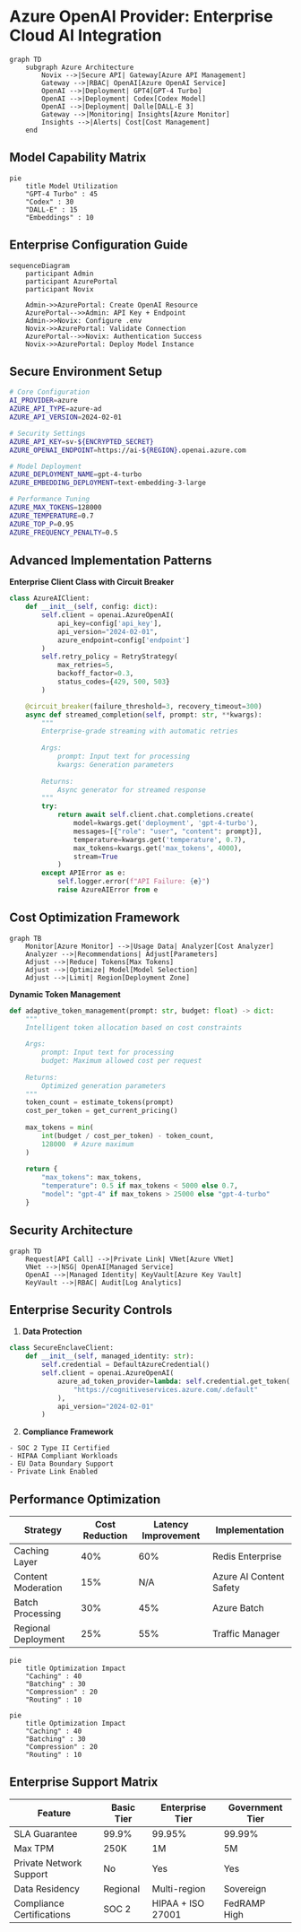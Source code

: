# Azure OpenAI Provider: Enterprise Cloud AI Integration

```mermaid
graph TD
    subgraph Azure Architecture
        Novix -->|Secure API| Gateway[Azure API Management]
        Gateway -->|RBAC| OpenAI[Azure OpenAI Service]
        OpenAI -->|Deployment| GPT4[GPT-4 Turbo]
        OpenAI -->|Deployment| Codex[Codex Model]
        OpenAI -->|Deployment| Dalle[DALL-E 3]
        Gateway -->|Monitoring| Insights[Azure Monitor]
        Insights -->|Alerts| Cost[Cost Management]
    end
```

## Model Capability Matrix

```mermaid
pie
    title Model Utilization
    "GPT-4 Turbo" : 45
    "Codex" : 30
    "DALL-E" : 15
    "Embeddings" : 10
```

## Enterprise Configuration Guide

```mermaid
sequenceDiagram
    participant Admin
    participant AzurePortal
    participant Novix
    
    Admin->>AzurePortal: Create OpenAI Resource
    AzurePortal-->>Admin: API Key + Endpoint
    Admin->>Novix: Configure .env
    Novix->>AzurePortal: Validate Connection
    AzurePortal-->>Novix: Authentication Success
    Novix->>AzurePortal: Deploy Model Instance
```

## Secure Environment Setup

```bash
# Core Configuration
AI_PROVIDER=azure
AZURE_API_TYPE=azure-ad
AZURE_API_VERSION=2024-02-01

# Security Settings
AZURE_API_KEY=sv-${ENCRYPTED_SECRET}
AZURE_OPENAI_ENDPOINT=https://ai-${REGION}.openai.azure.com

# Model Deployment
AZURE_DEPLOYMENT_NAME=gpt-4-turbo
AZURE_EMBEDDING_DEPLOYMENT=text-embedding-3-large

# Performance Tuning
AZURE_MAX_TOKENS=128000
AZURE_TEMPERATURE=0.7
AZURE_TOP_P=0.95
AZURE_FREQUENCY_PENALTY=0.5
```

## Advanced Implementation Patterns

**Enterprise Client Class with Circuit Breaker**

```python
class AzureAIClient:
    def __init__(self, config: dict):
        self.client = openai.AzureOpenAI(
            api_key=config['api_key'],
            api_version="2024-02-01",
            azure_endpoint=config['endpoint']
        )
        self.retry_policy = RetryStrategy(
            max_retries=5,
            backoff_factor=0.3,
            status_codes={429, 500, 503}
        )

    @circuit_breaker(failure_threshold=3, recovery_timeout=300)
    async def streamed_completion(self, prompt: str, **kwargs):
        """
        Enterprise-grade streaming with automatic retries
        
        Args:
            prompt: Input text for processing
            kwargs: Generation parameters
            
        Returns:
            Async generator for streamed response
        """
        try:
            return await self.client.chat.completions.create(
                model=kwargs.get('deployment', 'gpt-4-turbo'),
                messages=[{"role": "user", "content": prompt}],
                temperature=kwargs.get('temperature', 0.7),
                max_tokens=kwargs.get('max_tokens', 4000),
                stream=True
            )
        except APIError as e:
            self.logger.error(f"API Failure: {e}")
            raise AzureAIError from e
```

## Cost Optimization Framework

```mermaid
graph TB
    Monitor[Azure Monitor] -->|Usage Data| Analyzer[Cost Analyzer]
    Analyzer -->|Recommendations| Adjust[Parameters]
    Adjust -->|Reduce| Tokens[Max Tokens]
    Adjust -->|Optimize| Model[Model Selection]
    Adjust -->|Limit| Region[Deployment Zone]
```

**Dynamic Token Management**

```python
def adaptive_token_management(prompt: str, budget: float) -> dict:
    """
    Intelligent token allocation based on cost constraints
    
    Args:
        prompt: Input text for processing
        budget: Maximum allowed cost per request
        
    Returns:
        Optimized generation parameters
    """
    token_count = estimate_tokens(prompt)
    cost_per_token = get_current_pricing()
    
    max_tokens = min(
        int(budget / cost_per_token) - token_count,
        128000  # Azure maximum
    )
    
    return {
        "max_tokens": max_tokens,
        "temperature": 0.5 if max_tokens < 5000 else 0.7,
        "model": "gpt-4" if max_tokens > 25000 else "gpt-4-turbo"
    }
```

## Security Architecture

```mermaid
graph TD
    Request[API Call] -->|Private Link| VNet[Azure VNet]
    VNet -->|NSG| OpenAI[Managed Service]
    OpenAI -->|Managed Identity| KeyVault[Azure Key Vault]
    KeyVault -->|RBAC| Audit[Log Analytics]
```

## Enterprise Security Controls

1. **Data Protection**

```python
class SecureEnclaveClient:
    def __init__(self, managed_identity: str):
        self.credential = DefaultAzureCredential()
        self.client = openai.AzureOpenAI(
            azure_ad_token_provider=lambda: self.credential.get_token(
                "https://cognitiveservices.azure.com/.default"
            ),
            api_version="2024-02-01"
        )
```

2. **Compliance Framework**

```
- SOC 2 Type II Certified
- HIPAA Compliant Workloads
- EU Data Boundary Support
- Private Link Enabled
```

## Performance Optimization

| Strategy            | Cost Reduction | Latency Improvement | Implementation          |
| ------------------- | -------------- | ------------------- | ----------------------- |
| Caching Layer       | 40%            | 60%                 | Redis Enterprise        |
| Content Moderation  | 15%            | N/A                 | Azure AI Content Safety |
| Batch Processing    | 30%            | 45%                 | Azure Batch             |
| Regional Deployment | 25%            | 55%                 | Traffic Manager         |

```mermaid
pie
    title Optimization Impact
    "Caching" : 40
    "Batching" : 30
    "Compression" : 20
    "Routing" : 10
```

```mermaid
pie
    title Optimization Impact
    "Caching" : 40
    "Batching" : 30
    "Compression" : 20
    "Routing" : 10
```

## Enterprise Support Matrix

| Feature                   | Basic Tier | Enterprise Tier   | Government Tier |
| ------------------------- | ---------- | ----------------- | --------------- |
| SLA Guarantee             | 99.9%      | 99.95%            | 99.99%          |
| Max TPM                   | 250K       | 1M                | 5M              |
| Private Network Support   | No         | Yes               | Yes             |
| Data Residency            | Regional   | Multi-region      | Sovereign       |
| Compliance Certifications | SOC 2      | HIPAA + ISO 27001 | FedRAMP High    |
